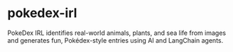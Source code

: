 # pokedex-irl
PokeDex IRL identifies real-world animals, plants, and sea life from images and generates fun, Pokédex-style entries using AI and LangChain agents.
